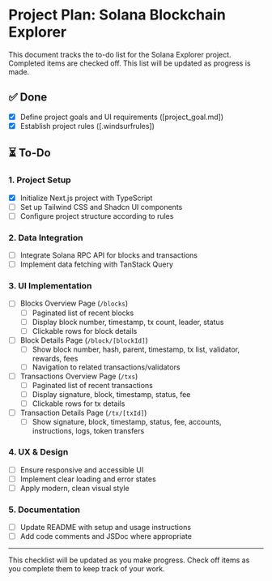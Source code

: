 # Project Plan: Solana Blockchain Explorer

This document tracks the to-do list for the Solana Explorer project. Completed items are checked off. This list will be updated as progress is made.

## ✅ Done
- [x] Define project goals and UI requirements ([project_goal.md])
- [x] Establish project rules ([.windsurfrules])

## ⏳ To-Do
### 1. Project Setup
- [x] Initialize Next.js project with TypeScript
- [ ] Set up Tailwind CSS and Shadcn UI components
- [ ] Configure project structure according to rules

### 2. Data Integration
- [ ] Integrate Solana RPC API for blocks and transactions
- [ ] Implement data fetching with TanStack Query

### 3. UI Implementation
- [ ] Blocks Overview Page (`/blocks`)
  - [ ] Paginated list of recent blocks
  - [ ] Display block number, timestamp, tx count, leader, status
  - [ ] Clickable rows for block details
- [ ] Block Details Page (`/block/[blockId]`)
  - [ ] Show block number, hash, parent, timestamp, tx list, validator, rewards, fees
  - [ ] Navigation to related transactions/validators
- [ ] Transactions Overview Page (`/txs`)
  - [ ] Paginated list of recent transactions
  - [ ] Display signature, block, timestamp, status, fee
  - [ ] Clickable rows for tx details
- [ ] Transaction Details Page (`/tx/[txId]`)
  - [ ] Show signature, block, timestamp, status, fee, accounts, instructions, logs, token transfers

### 4. UX & Design
- [ ] Ensure responsive and accessible UI
- [ ] Implement clear loading and error states
- [ ] Apply modern, clean visual style

### 5. Documentation
- [ ] Update README with setup and usage instructions
- [ ] Add code comments and JSDoc where appropriate

---
This checklist will be updated as you make progress. Check off items as you complete them to keep track of your work.
